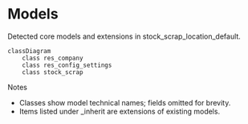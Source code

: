 # Models

Detected core models and extensions in stock_scrap_location_default.

```mermaid
classDiagram
    class res_company
    class res_config_settings
    class stock_scrap
```

Notes
- Classes show model technical names; fields omitted for brevity.
- Items listed under _inherit are extensions of existing models.
